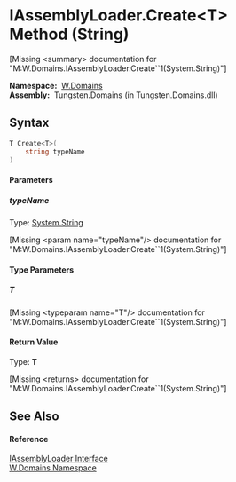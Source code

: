 IAssemblyLoader.Create&lt;T> Method (String)
============================================
  
[Missing &lt;summary> documentation for "M:W.Domains.IAssemblyLoader.Create``1(System.String)"]


  **Namespace:**  [W.Domains][1]  
  **Assembly:**  Tungsten.Domains (in Tungsten.Domains.dll)

Syntax
------

```csharp
T Create<T>(
	string typeName
)

```

#### Parameters

##### *typeName*
Type: [System.String][2]  

[Missing &lt;param name="typeName"/> documentation for "M:W.Domains.IAssemblyLoader.Create``1(System.String)"]


#### Type Parameters

##### *T*

[Missing &lt;typeparam name="T"/> documentation for "M:W.Domains.IAssemblyLoader.Create``1(System.String)"]


#### Return Value
Type: **T**  

[Missing &lt;returns> documentation for "M:W.Domains.IAssemblyLoader.Create``1(System.String)"]


See Also
--------

#### Reference
[IAssemblyLoader Interface][3]  
[W.Domains Namespace][1]  

[1]: ../README.md
[2]: http://msdn.microsoft.com/en-us/library/s1wwdcbf
[3]: README.md
[4]: ../../_icons/Help.png